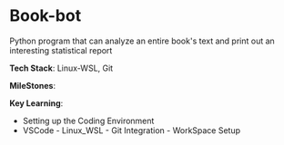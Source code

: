 # Book-bot
Python program that can analyze an entire book's text and print out an interesting statistical report

**Tech Stack**:
Linux-WSL, Git


**MileStones**:


**Key Learning**:
- Setting up the Coding Environment
- VSCode - Linux_WSL - Git Integration - WorkSpace Setup

